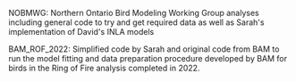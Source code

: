

NOBMWG: Northern Ontario Bird Modeling Working Group analyses including general
code to try and get required data as well as Sarah's implementation of David's 
INLA models

BAM_ROF_2022: Simplified code by Sarah and original code from BAM to run the
model fitting and data preparation procedure developed by BAM for birds in the
Ring of Fire analysis completed in 2022.
